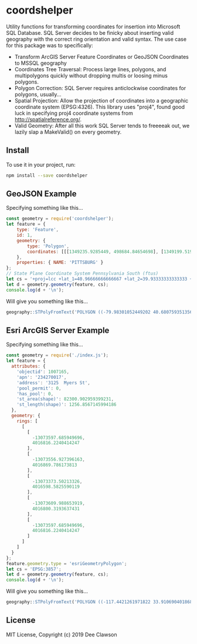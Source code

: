 # coordshelper

Utility functions for transforming coordinates for insertion into Microsoft SQL Database. SQL Server decides to be finicky about inserting valid geography with the correct ring orientation and valid syntax. The use case for this package was to specifically:

* Transform ArcGIS Server Feature Coordinates or GeoJSON Coordinates to MSSQL geography
* Coordinates Tree Traversal: Process large lines, polygons, and multipolygons quickly without dropping multis or loosing minus polygons.
* Polygon Correction: SQL Server requires anticlockwise coordinates for polygons, usually... 
* Spatial Projection: Allow the projection of coordinates into a geographic coordinate system (EPSG:4326). This library uses "proj4", found good luck in specifying proj4 coordinate systems from http://spatialreference.org/. 
* Valid Geometry: After all this work SQL Server tends to freeeeak out, we lazily slap a MakeValid() on every geometry.

## Install

To use it in your project, run:

```bash
npm install --save coordshelper
```

## GeoJSON Example

Specifying something like this...
```js
const geometry = require('coordshelper');
let feature = {
	type: 'Feature',
	id: 1,
	geometry: {
		type: 'Polygon',
		coordinates: [[[1349235.9285449, 498684.84654698], [1349199.5195318, 497632.0466852], [1349692.1275532, 497527.06626685], [1345877.3452267, 498207.3156757], [1346722.8178152, 498340.50814124], [1346731.0806201, 498725.56802003], [1349235.9285449, 498684.84654698]]]
	},
	properties: { NAME: 'PITTSBURG' }
};
// State Plane Coordinate System Pennsylvania South (ftus)
let cs = '+proj=lcc +lat_1=40.96666666666667 +lat_2=39.93333333333333 +lat_0=39.33333333333334 +lon_0=-77.75 +x_0=600000 +y_0=0 +ellps=GRS80 +datum=NAD83 +to_meter=0.3048006096012192 +no_defs';
let d = geometry.geometry(feature, cs);
console.log(d + '\n');
```

Will give you something like this...
```sql
geography::STPolyFromText('POLYGON ((-79.98301052449202 40.68075935135676,-79.99204263502472 40.68069690676022,-79.99203717387824 40.67963973601989,-79.99507230435954 40.679215307900044,-79.98126075345523 40.67761406748069,-79.98304578309079 40.67786795917588,-79.98301052449202 40.68075935135676))', 4326).MakeValid()
```

## Esri ArcGIS Server Example

Specifying something like this...
```js
const geometry = require('./index.js');
let feature = {
  attributes: {
    'objectid': 1007165,
    'apn': '234270017',
    'address': '3125  Myers St',
    'pool_permit': 0,
    'has_pool': 0,
    'st_area(shape)': 82300.902959399231,
    'st_length(shape)': 1256.8567145994186
  },
  geometry: {
    rings: [
      [
        [
          -13073597.685949696,
          4016816.2240414247
        ],
        [
          -13073556.927396163,
          4016869.786173813
        ],
        [
          -13073373.50213326,
          4016598.5825590119
        ],
        [
          -13073609.988653919,
          4016800.3193637431
        ],
        [
          -13073597.685949696,
          4016816.2240414247
        ]
      ]
    ]
  }
};
feature.geometry.type = 'esriGeometryPolygon';
let cs = 'EPSG:3857';
let d = geometry.geometry(feature, cs);
console.log(d + '\n');
```

Will give you something like this...
```sql
geography::STPolyFromText('POLYGON ((-117.4421261971822 33.91069040186868,-117.44223671425458 33.9105718293564,-117.44011231969463 33.90906782733127,-117.44176005686622 33.91108971692754,-117.4421261971822 33.91069040186868))', 4326).MakeValid()
```

## License
MIT License, Copyright (c) 2019 Dee Clawson